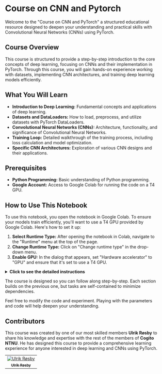 # Course on CNN and Pytorch
Welcome to the "Course on CNN and PyTorch" a structured educational resource designed to deepen your understanding and practical skills with Convolutional Neural Networks (CNNs) using PyTorch.

## Course Overview
This course is structured to provide a step-by-step introduction to the core concepts of deep learning, focusing on CNNs and their implementation in PyTorch. Through this course, you will gain hands-on experience working with datasets, implementing CNN architectures, and training deep learning models efficiently.

## What You Will Learn
* **Introduction to Deep Learning:** Fundamental concepts and applications of deep learning.
* **Datasets and DataLoaders:** How to load, preprocess, and utilize datasets with PyTorch DataLoaders.
* **Convolutional Neural Networks (CNNs):** Architecture, functionality, and significance of Convolutional Neural Networks.
* **Training Loop:** Detailed walkthrough of the training process, including loss calculation and model optimization.
* **Specific CNN Architectures:** Exploration of various CNN designs and their applications.


## Prerequisites
* **Python Programming:** Basic understanding of Python programming.
* **Google Account:** Access to Google Colab for running the code on a T4 GPU.

## How to Use This Notebook
To use this notebook, you open the notebook in Google Colab.
To ensure your models train efficiently, you'll want to use a T4 GPU provided by Google Colab. Here's how to set it up:

1. **Select Runtime Type:** After opening the notebook in Colab, navigate to the "Runtime" menu at the top of the page.
2. **Change Runtime Type:** Click on "Change runtime type" in the drop-down menu.
3. **Enable GPU:** In the dialog that appears, set "Hardware accelerator" to "GPU" and ensure that it's set to use a T4 GPU.

<details>

<summary><b>Click to see the detailed instructions </b></summary>

<div align="center">

Change the runtime type to "T4 GPU" by clicking on the "Runtime" tab and then "Change runtime type" and then select "T4 GPU" and connect to it as shown in the images below.

![Additional Connection Options](docs/images/additional-connection-options.png)
Press the "Change runtime type" button to change the runtime type.

![Change Runtime](docs/images/change-runtime-type.png)

After changing the runtime type, the runtime type should be T4 GPU as shown in the image below.

![run type](docs/images/runtype.png)

Connect to the hosted runtime and run the cells in the notebook to execute the code and see the results.

![connect to hosted runtime](docs/images/connect-to-hosted-runtime.png)

</div>
</details>

The course is designed so you can follow along step-by-step. Each section builds on the previous one, but tasks are self-contained to minimize dependencies.

Feel free to modify the code and experiment. Playing with the parameters and code will help deepen your understanding.

## Contributors
This course was created by one of our most skilled members **Ulrik Røsby** to share his knowledge and expertise with the rest of the members of **Cogito NTNU**. He has designed this course to provide a comprehensive learning experience for anyone interested in deep learning and CNNs using PyTorch.

<table align="center">
    <tr>
        <td align="center">
            <a href="https://github.com/ulrik2204">
                <img src="https://github.com/ulrik2204.png?size=100" width="100px;" alt="Ulrik Røsby"/><br />
                <sub><b>Ulrik Røsby</b></sub>
            </a>
        </td>
    </tr>
</table>